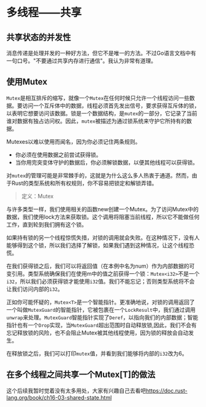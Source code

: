 # 多线程——共享

## 共享状态的并发性
消息传递是处理并发的一种好方法，但它不是唯一的方法。不过Go语言文档中有一句口号。"不要通过共享内存进行通信"。我认为非常有道理。

## 使用Mutex
`Mutex`是相互排斥的缩写，就像一个`Mutex`在任何时候只允许一个线程访问一些数据。要访问一个互斥体中的数据，线程必须首先发出信号，要求获得互斥体的锁，以表明它想要访问该数据。锁是一个数据结构，是`mutex`的一部分，它记录了当前谁对数据有独占访问权。因此，`mutex`被描述为通过锁系统来守护它所持有的数据。

Mutexes以难以使用而闻名，因为你必须记住两条规则。

- 你必须在使用数据之前尝试获得锁。
- 当你用完突变体守护的数据后，你必须解锁数据，以便其他线程可以获得锁。

对`mutex`的管理可能是非常棘手的，这就是为什么这么多人热衷于通道。然而，由于Rust的类型系统和所有权规则，你不容易把锁定和解锁弄错。

> 定义：Mutex<T>

与许多类型一样，我们使用相关的函数new创建一个Mutex<T>。为了访问Mutex中的数据，我们使用lock方法来获取锁。这个调用将阻塞当前线程，所以它不能做任何工作，直到轮到我们拥有这个锁。

如果持有锁的另一个线程惊慌失措，对锁的调用就会失败。在这种情况下，没有人能够得到这个锁，所以我们选择了解锁，如果我们遇到这种情况，让这个线程恐慌。

在我们获得锁之后，我们可以将返回值（在本例中名为num）作为内部数据的可变引用。类型系统确保我们在使用m中的值之前获得一个锁：`Mutex<i32>`不是一个`i32`，所以我们必须获得锁才能使用`i32`值。我们不能忘记；否则类型系统将不会让我们访问内部的`i32`。

正如你可能怀疑的，`Mutex<T>`是一个智能指针。更准确地说，对锁的调用返回了一个叫做`MutexGuard`的智能指针，它被包裹在一个`LockResult`中，我们通过调用`unwrap`来处理。`MutexGuard`智能指针实现了`Deref`，以指向我们的内部数据；智能指针也有一个`Drop`实现，当`MutexGuard`超出范围时自动释放锁,因此，我们不会有忘记释放锁的风险，也不会阻止Mutex被其他线程使用，因为锁的释放会自动发生。

在释放锁之后，我们可以打印`mutex`值，并看到我们能够将内部的`i32`改为6。

## 在多个线程之间共享一个Mutex[T]的做法

这个后续我暂时觉着没有太多用处，大家有兴趣自己去看吧<https://doc.rust-lang.org/book/ch16-03-shared-state.html>